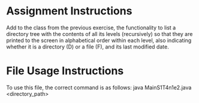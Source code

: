 # Assignment Instructions
Add to the class from the previous exercise, the functionality to list a directory tree with the contents of all its levels (recursively) so that they are printed to the screen in alphabetical order within each level, also indicating whether it is a directory (D) or a file (F), and its last modified date.
# File Usage Instructions
To use this file, the correct command is as follows: java MainS1T4n1e2.java <directory_path>